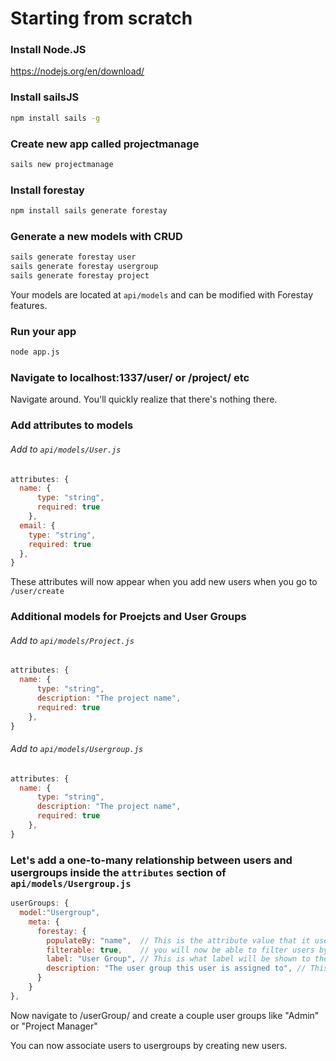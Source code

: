 # Starting from scratch

### Install Node.JS
https://nodejs.org/en/download/

### Install sailsJS

```bash
npm install sails -g
```

### Create new app called projectmanage

```bash
sails new projectmanage
```

### Install forestay

```bash
npm install sails generate forestay
```

### Generate a new models with CRUD
```bash
sails generate forestay user
sails generate forestay usergroup
sails generate forestay project
```

Your models are located at `api/models` and can be modified with Forestay features.  

### Run your app

```bash
node app.js
```

### Navigate to localhost:1337/user/ or /project/ etc

Navigate around. You'll quickly realize that there's nothing there.

### Add attributes to models

###### Add to `api/models/User.js`
```javascript
attributes: {
  name: {
      type: "string",
      required: true
    },
  email: {
    type: "string",
    required: true
  },
}

```

These attributes will now appear when you add new users when you go to `/user/create`

### Additional models for Proejcts and User Groups

###### Add to `api/models/Project.js`
```javascript
attributes: {
  name: {
      type: "string",
      description: "The project name",
      required: true
    },
}

```
###### Add to `api/models/Usergroup.js`
```Javascript
attributes: {
  name: {
      type: "string",
      description: "The project name",
      required: true
    },
}
```

### Let's add a one-to-many relationship between users and usergroups inside the `attributes` section of `api/models/Usergroup.js`
```javascript
userGroups: {
  model:"Usergroup",
    meta: {
      forestay: {
        populateBy: "name",  // This is the attribute value that it uses to populate your UI
        filterable: true,    // you will now be able to filter users by usergroups
        label: "User Group", // This is what label will be shown to the user
        description: "The user group this user is assigned to", // This will display as a help description on create/update
      }
    }
},
```

Now navigate to /userGroup/ and create a couple user groups like "Admin" or "Project Manager"

You can now associate users to usergroups by creating new users.
